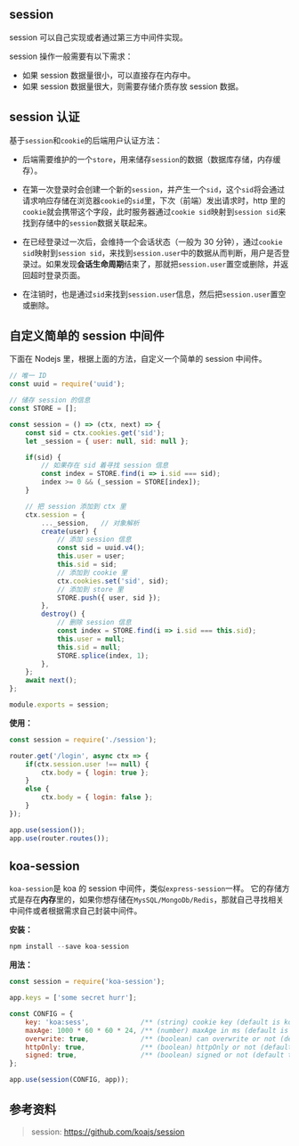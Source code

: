 
## session
session 可以自己实现或者通过第三方中间件实现。

session 操作一般需要有以下需求：
- 如果 session 数据量很小，可以直接存在内存中。
- 如果 session 数据量很大，则需要存储介质存放 session 数据。

## session 认证
基于`session`和`cookie`的后端用户认证方法：

- 后端需要维护的一个`store`，用来储存`session`的数据（数据库存储，内存缓存）。

- 在第一次登录时会创建一个新的`session`，并产生一个`sid`，这个`sid`将会通过请求响应存储在浏览器`cookie`的`sid`里，下次（前端）发出请求时，http 里的`cookie`就会携带这个字段，此时服务器通过`cookie sid`映射到`session sid`来找到存储中的`session`数据关联起来。

- 在已经登录过一次后，会维持一个会话状态（一般为 30 分钟），通过`cookie sid`映射到`session sid`，来找到`session.user`中的数据从而判断，用户是否登录过。如果发现**会话生命周期**结束了，那就把`session.user`置空或删除，并返回超时登录页面。

- 在注销时，也是通过`sid`来找到`session.user`信息，然后把`session.user`置空或删除。


## 自定义简单的 session 中间件
下面在 Nodejs 里，根据上面的方法，自定义一个简单的 session 中间件。

```js
// 唯一 ID
const uuid = require('uuid');

// 储存 session 的信息
const STORE = [];

const session = () => (ctx, next) => {
    const sid = ctx.cookies.get('sid');
    let _session = { user: null, sid: null };

    if(sid) {
        // 如果存在 sid 着寻找 session 信息
        const index = STORE.find(i => i.sid === sid);
        index >= 0 && (_session = STORE[index]);
    }

    // 把 session 添加到 ctx 里
    ctx.session = {
        ..._session,   // 对象解析
        create(user) {
            // 添加 session 信息
            const sid = uuid.v4();
            this.user = user;
            this.sid = sid;
            // 添加到 cookie 里
            ctx.cookies.set('sid', sid);
            // 添加到 store 里
            STORE.push({ user, sid });
        },
        destroy() {
            // 删除 session 信息
            const index = STORE.find(i => i.sid === this.sid);
            this.user = null;
            this.sid = null;
            STORE.splice(index, 1);
        },
    };
    await next();
};

module.exports = session;
```

**使用：**

```js
const session = require('./session');

router.get('/login', async ctx => {
    if(ctx.session.user !== null) {
        ctx.body = { login: true };
    }
    else {
        ctx.body = { login: false };
    }
});

app.use(session());
app.use(router.routes());
```

## koa-session
`koa-session`是 koa 的 session 中间件，类似`express-session`一样。
它的存储方式是存在**内存**里的，如果你想存储在`MysSQL/MongoDb/Redis`，那就自己寻找相关中间件或者根据需求自己封装中间件。

**安装：**

```js
npm install --save koa-session
```

**用法：**

```js
const session = require('koa-session');

app.keys = ['some secret hurr'];

const CONFIG = {
    key: 'koa:sess',             /** (string) cookie key (default is koa:sess) */
    maxAge: 1000 * 60 * 60 * 24, /** (number) maxAge in ms (default is 1 days) */
    overwrite: true,             /** (boolean) can overwrite or not (default true) */
    httpOnly: true,              /** (boolean) httpOnly or not (default true) */
    signed: true,                /** (boolean) signed or not (default true) */
};

app.use(session(CONFIG, app));
```

## 参考资料
> session:  https://github.com/koajs/session